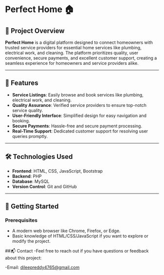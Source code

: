 # Perfect Home 🏠

## 📝 Project Overview
**Perfect Home** is a digital platform designed to connect homeowners with trusted service providers for essential home services like plumbing, electrical work, and cleaning. The platform prioritizes quality, user convenience, secure payments, and excellent customer support, creating a seamless experience for homeowners and service providers alike.

---

## 🎯 Features
- **Service Listings**: Easily browse and book services like plumbing, electrical work, and cleaning.
- **Quality Assurance**: Verified service providers to ensure top-notch service quality.
- **User-Friendly Interface**: Simplified design for easy navigation and booking.
- **Secure Payments**: Hassle-free and secure payment processing.
- **Real-Time Support**: Dedicated customer support for resolving user queries promptly.

---

## 🛠️ Technologies Used
- **Frontend**: HTML, CSS, JavaScript, Bootstrap
- **Backend**: PHP
- **Database**: MySQL
- **Version Control**: Git and GitHub

---

## 🚀 Getting Started

### Prerequisites
- A modern web browser like Chrome, Firefox, or Edge.
- Basic knowledge of HTML/CSS/JavaScript if you want to explore or modify the project.

##📬 Contact
-Feel free to reach out if you have questions or feedback about this project:

-Email: dileepreddy4765@gmail.com
